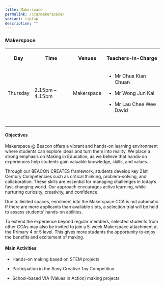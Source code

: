 ```yaml
---
title: Makerspace
permalink: /cca/makerspace/
variant: tiptap
description: ""
---
```

<h3>Makerspace</h3>
<table style="minWidth: 100px">
<colgroup>
<col>
<col>
<col>
<col>
</colgroup>
<tbody>
<tr>
<th rowspan="1" colspan="1">
<p><strong>Day</strong>
</p>
</th>
<th rowspan="1" colspan="1">
<p><strong>Time</strong>
</p>
</th>
<th rowspan="1" colspan="1">
<p><strong>Venues</strong>
</p>
</th>
<th rowspan="1" colspan="1">
<p><strong>Teachers-In-Charge</strong>
</p>
</th>
</tr>
<tr>
<td rowspan="1" colspan="1">
<p>Thursday</p>
</td>
<td rowspan="1" colspan="1">
<p>2.15pm – 4.15pm</p>
</td>
<td rowspan="1" colspan="1">
<p>Makerspace</p>
</td>
<td rowspan="1" colspan="1">
<ul data-tight="true" class="tight">
<li>
<p>Mr Chua Kian Chuan</p>
</li>
<li>
<p>Mr Wong Jun Kai</p>
</li>
<li>
<p>Mr Lau Chee Wee David</p>
</li>
</ul>
</td>
</tr>
<tr>
<td rowspan="1" colspan="1">
<p></p>
</td>
<td rowspan="1" colspan="1">
<p></p>
</td>
<td rowspan="1" colspan="1">
<p></p>
</td>
<td rowspan="1" colspan="1">
<p></p>
</td>
</tr>
</tbody>
</table>
<h4>Objectives</h4>
<p>Makerspace @ Beacon offers a vibrant and hands-on learning environment
where students can explore ideas and turn them into reality. We place a
strong emphasis on Making in Education, as we believe that hands-on experiences
help students gain valuable knowledge, skills, and values.</p>
<p>Through our BEACON CREATES framework, students develop key 21st Century
Competencies such as critical thinking, problem-solving, and collaboration.
These skills are essential for managing challenges in today’s fast-changing
world. Our approach encourages active learning, while nurturing curiosity,
creativity, and confidence.</p>
<p>Due to limited spaces, enrolment into the Makerspace CCA is not automatic.
If there are more applicants than available slots, a selection trial will
be held to assess students’ hands-on abilities.</p>
<p>To extend the experience beyond regular members, selected students from
other CCAs may also be invited to join a 5-week Makerspace attachment at
the Primary 4 or 5 level. This gives more students the opportunity to enjoy
the benefits and excitement of making.</p>
<p></p>
<h4>Main Activities</h4>
<ul data-tight="true" class="tight">
<li>
<p>Hands-on making based on STEM projects</p>
</li>
<li>
<p>Participation in the Sony Creative Toy Competition</p>
</li>
<li>
<p>School-based VIA (Values in Action) making projects</p>
</li>
</ul>
<p></p>
<p></p>